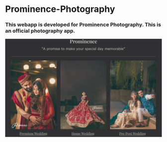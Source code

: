 # Prominence-Photography
### This webapp is developed for Prominence Photography. This is an official photography app.

![](PhotoIn.png)

